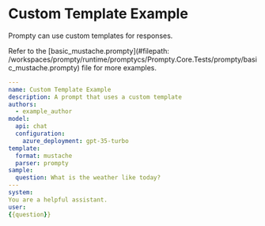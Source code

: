 # Custom Template Example

Prompty can use custom templates for responses.

Refer to the [basic_mustache.prompty](#filepath: /workspaces/prompty/runtime/promptycs/Prompty.Core.Tests/prompty/basic_mustache.prompty) file for more examples.

```yaml
---
name: Custom Template Example
description: A prompt that uses a custom template
authors:
  - example_author
model:
  api: chat
  configuration:
    azure_deployment: gpt-35-turbo
template:
  format: mustache
  parser: prompty
sample:
  question: What is the weather like today?
---
system:
You are a helpful assistant.
user:
{{question}}
```
